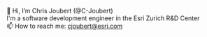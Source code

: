 👋 Hi, I’m Chris Joubert (@C-Joubert)  
I'm a software development engineer in the Esri Zurich R&D Center  
📫 How to reach me: cjoubert@esri.com

<!---
C-Joubert/C-Joubert is a ✨ special ✨ repository because its `README.md` (this file) appears on your GitHub profile.
You can click the Preview link to take a look at your changes.
--->

